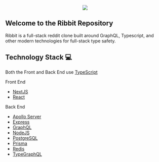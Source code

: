 <p align="center">
  <img src="https://user-images.githubusercontent.com/39068407/106548025-83f5e100-64cb-11eb-818f-c400743456ff.png" />
</p>

## Welcome to the Ribbit Repository
Ribbit is a full-stack reddit clone built around GraphQL, Typescript, and other modern technologies for full-stack type safety.

## Technology Stack 💻

Both the Front and Back End use [TypeScript](https://www.typescriptlang.org/)

Front End

-   [NextJS](https://nextjs.org/)
-   [React](https://reactjs.org/)

Back End

-   [Apollo Server](https://www.apollographql.com/)
-   [Express](https://expressjs.com/)
-   [GraphQL](https://graphql.org/)
-   [NodeJS](https://nodejs.org/en/)
-   [PostgreSQL](https://postgresql.org/)
-   [Prisma](https://prisma.io)
-   [Redis](https://redis.io/)
-   [TypeGraphQL](https://typegraphql.com/)
